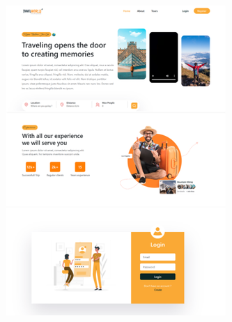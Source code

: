 ![Landing page ](./src/assets/asw.png)
![Landing page ](./src/assets/awss.png)
![Login page ](./src/assets/sqsq.png)
